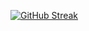 <a href="https://git.io/streak-stats"><img src="https://github-readme-streak-stats.herokuapp.com?user=sayedmo166&theme=whatsapp-light2" alt="GitHub Streak" /></a>

